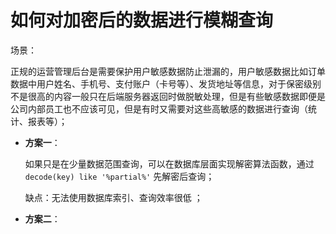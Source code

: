 # 如何对加密后的数据进行模糊查询

场景：

正规的运营管理后台是需要保护用户敏感数据防止泄漏的，用户敏感数据比如订单数据中用户姓名、手机号、支付账户（卡号等）、发货地址等信息，对于保密级别不是很高的内容一般只在后端服务器返回时做脱敏处理，但是有些敏感数据即便是公司内部员工也不应该可见，但是有时又需要对这些高敏感的数据进行查询（统计、报表等）；

+ **方案一**：

  如果只是在少量数据范围查询，可以在数据库层面实现解密算法函数，通过 `decode(key) like '%partial%'` 先解密后查询；

  缺点：无法使用数据库索引、查询效率很低 ；

+ **方案二**：





